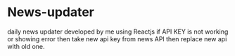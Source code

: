 # News-updater
daily news updater developed by me using Reactjs 
if API KEY is not working or showing error then take new api key from news API then replace new api with old one.
